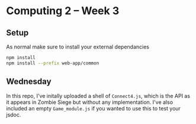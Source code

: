 # Computing 2 – Week 3

## Setup
As normal make sure to install your external dependancies
```bash
npm install
npm install --prefix web-app/common
```

## Wednesday
In this repo, I've initally uploaded a shell of `Connect4.js`,
which is the API as it appears in Zombie Siege but without any implementation.
I've also included an empty `Game_module.js` if you wanted to use this to test
your jsdoc.
